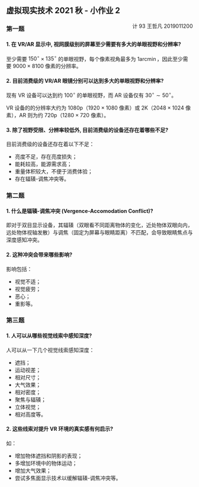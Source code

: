 ## 虚拟现实技术 2021 秋 - 小作业 2

<div style="float:none"><font style="float:right">计 93 王哲凡 2019011200</font></div>

### 第一题

#### 1. 在 VR/AR 显示中, 视网膜级别的屏幕至少需要有多大的单眼视野和分辨率?

至少需要 $150^\circ \times 135^\circ$ 的单眼视野，每个像素视角最多为 $1 \mathrm{arc} \min$，因此至少需要 $9000 \times 8100$ 像素的分辨率。

#### 2.  目前消费级的 VR/AR 眼镜分别可以达到多大的单眼视野和分辨率? 

现有 VR 设备可以达到约 $100^\circ$ 的单眼视野，而 AR 设备仅有 $30^\circ \sim 50^\circ$。

VR 设备的的分辨率大约为 $1080\mathrm{p}$（$1920 \times 1080$ 像素）或 $2\mathrm{K}$（$2048 \times 1024$ 像素），AR 则为约 $720\mathrm{p}$（$1280 \times 720$ 像素）。

#### 3. 除了视野受限、分辨率较低外, 目前消费级的设备还存在着哪些不足?
目前消费级的设备还存在着以下不足：

- 亮度不足，存在亮度损失；
- 能耗较高，能源需求高；
- 重量体积较大，不便于消费体验；
- 存在辐辏-调焦冲突等。

### 第二题

#### 1. 什么是辐辏-调焦冲突 (Vergence-Accomodation Conflict)? 

即对于双目显示设备，其辐辏（双眼看不同距离物体的变化，近处物体双眼向内，远处物体视轴发散）与调焦（固定为屏幕与眼睛距离）不匹配，会导致眼睛焦点与深度感知冲突。

#### 2. 这种冲突会带来哪些影响?

影响包括：

- 视觉不适；
- 视觉疲劳；
- 恶心；
- 重影等。

### 第三题

#### 1. 人可以从哪些视觉线索中感知深度? 

人可以从一下几个视觉线索感知深度：

- 遮挡；
- 运动视差；
- 相对尺寸；
- 大气效果；
- 相对密度；
- 聚焦与辐辏；
- 立体视觉；
- 相对高度等。

#### 2. 这些线索对提升 VR 环境的真实感有何启示?

如：

- 增加物体遮挡和阴影的表现；
- 多增加环境中的物体运动；
- 增加大气效果；
- 尝试多焦面显示技术以缓解辐辏-调焦冲突等。

